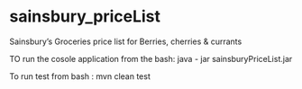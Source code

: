 # sainsbury_priceList
 Sainsbury’s Groceries price list for Berries, cherries &amp; currants
 
 TO run the cosole application from the bash:  java - jar sainsburyPriceList.jar
 
 To run test from bash : mvn clean test
 

